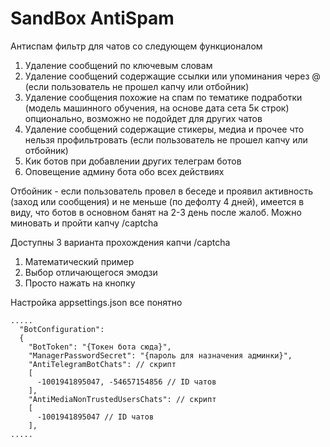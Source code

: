 # SandBox AntiSpam

Антиспам фильтр для чатов со следующем функционалом

1. Удаление сообщений по ключевым словам
2. Удаление сообщений содержащие ссылки или упоминания через @ (если пользователь не прошел капчу или отбойник)
3. Удаление сообщения похожие на спам по тематике подработки (модель машинного обучения, на основе дата сета 5к строк) опционально, возможно не подойдет для других чатов
4. Удаление сообщений содержащие стикеры, медиа и прочее что нельзя профильтровать (если пользователь не прошел капчу или отбойник)
5. Кик ботов при добавлении других телеграм ботов
6. Оповещение админу бота обо всех действиях

Отбойник - если пользователь провел в беседе и проявил активность (заход или сообщения) и не меньше (по дефолту 4 дней), имеется в виду, что ботов в основном банят на 2-3 день после жалоб.
Можно миновать и пройти капчу /captcha

Доступны 3 варианта прохождения капчи /captcha
1. Математический пример
2. Выбор отличающегося эмодзи
3. Просто нажать на кнопку

Настройка appsettings.json все понятно
```
.....
  "BotConfiguration":
  {
    "BotToken": "{Токен бота сюда}",
    "ManagerPasswordSecret": "{пароль для назначения админки}",
    "AntiTelegramBotChats": // скрипт
    [
      -1001941895047, -54657154856 // ID чатов
    ],
    "AntiMediaNonTrustedUsersChats": // скрипт
    [
      -1001941895047 // ID чатов
    ],
.....
```
